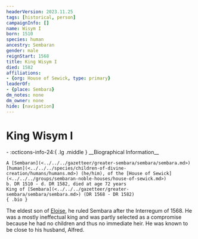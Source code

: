 ```yaml
---
headerVersion: 2023.11.25
tags: [historical, person]
campaignInfo: []
name: Wisym I
born: 1510
species: human
ancestry: Sembaran
gender: male
reignStart: 1568
title: King Wisym I
died: 1582
affiliations:
- {org: House of Sewick, type: primary}
leaderOf:
- {place: Sembara}
dm_notes: none
dm_owner: none
hide: [navigation]
---
```

# King Wisym I
<div class="grid cards ext-narrow-margin ext-one-column" markdown>
- :octicons-info-24:{ .lg .middle } __Biographical Information__

    A [Sembaran](<../../../gazetteer/greater-sembara/sembara/sembara.md>) [human](<../../../species/children-of-divine-creation/humans/humans.md>) (he/him), of the [House of Sewick](<../../../groups/sembaran-noble-houses/house-of-sewick.md>)  
    b. DR 1510 - d. DR 1582, died at age 72 years  
    King of [Sembara](<../../../gazetteer/greater-sembara/sembara/sembara.md>) (DR 1568 - DR 1582)  
    { .bio }

</div>


The eldest son of [Eloise](<./eloise.md>), he ruled Sembara after the Interregum of 1568. He was a mostly ineffectual king and was partly selected as a compromise because he had no children and thus no immediate heir. He was known to be close to his husband, Alfred. 

